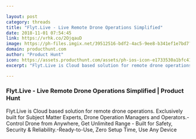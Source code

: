 ```yaml
---

layout: post
category: threads
title: "Flyt.Live - Live Remote Drone Operations Simplified"
date: 2018-11-01 07:54:45
link: https://vrhk.co/2OjqauD
image: https://ph-files.imgix.net/39512516-bdf2-4ac5-9ee8-b341ef1e7bd7?auto=format&fit=crop&h=512&w=1024
domain: producthunt.com
author: "Product Hunt"
icon: https://assets.producthunt.com/assets/ph-ios-icon-e1733530a1bfc41080db8161823f1ef262cdbbc933800c0a2a706f70eb9c277a.png
excerpt: "Flyt.Live is Cloud based solution for remote drone operations. Exclusively built for Subject Matter Experts, Drone Operation Managers and Operators.- Control Drone from Anywhere, Get Unlimited Range - Built for Safety, Security &amp; Reliability.-Ready-to-Use, Zero Setup Time, Use Any Device"

---
```


### Flyt.Live - Live Remote Drone Operations Simplified | Product Hunt

Flyt.Live is Cloud based solution for remote drone operations. Exclusively built for Subject Matter Experts, Drone Operation Managers and Operators.- Control Drone from Anywhere, Get Unlimited Range - Built for Safety, Security &amp; Reliability.-Ready-to-Use, Zero Setup Time, Use Any Device